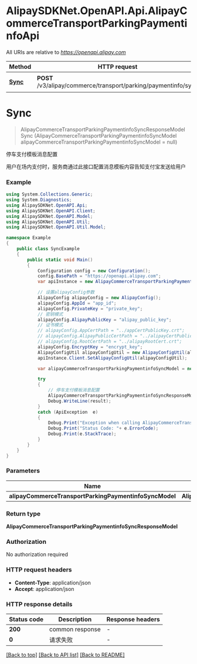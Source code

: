 # AlipaySDKNet.OpenAPI.Api.AlipayCommerceTransportParkingPaymentinfoApi

All URIs are relative to *https://openapi.alipay.com*

Method | HTTP request | Description
------------- | ------------- | -------------
[**Sync**](AlipayCommerceTransportParkingPaymentinfoApi.md#sync) | **POST** /v3/alipay/commerce/transport/parking/paymentinfo/sync | 停车支付模板消息配置


<a name="sync"></a>
# **Sync**
> AlipayCommerceTransportParkingPaymentinfoSyncResponseModel Sync (AlipayCommerceTransportParkingPaymentinfoSyncModel alipayCommerceTransportParkingPaymentinfoSyncModel = null)

停车支付模板消息配置

用户在场内支付时，服务商通过此接口配置消息模板内容告知支付宝发送给用户

### Example
```csharp
using System.Collections.Generic;
using System.Diagnostics;
using AlipaySDKNet.OpenAPI.Api;
using AlipaySDKNet.OpenAPI.Client;
using AlipaySDKNet.OpenAPI.Model;
using AlipaySDKNet.OpenAPI.Util;
using AlipaySDKNet.OpenAPI.Util.Model;

namespace Example
{
    public class SyncExample
    {
        public static void Main()
        {
            Configuration config = new Configuration();
            config.BasePath = "https://openapi.alipay.com";
            var apiInstance = new AlipayCommerceTransportParkingPaymentinfoApi(config);

            // 设置alipayConfig参数
            AlipayConfig alipayConfig = new AlipayConfig();
            alipayConfig.AppId = "app_id";
            alipayConfig.PrivateKey = "private_key";
            // 密钥模式
            alipayConfig.AlipayPublicKey = "alipay_public_key";
            // 证书模式
            // alipayConfig.AppCertPath = "../appCertPublicKey.crt";
            // alipayConfig.AlipayPublicCertPath = "../alipayCertPublicKey_RSA2.crt";
            // alipayConfig.RootCertPath = "../alipayRootCert.crt";
            alipayConfig.EncryptKey = "encrypt_key";
            AlipayConfigUtil alipayConfigUtil = new AlipayConfigUtil(alipayConfig);
            apiInstance.Client.SetAlipayConfigUtil(alipayConfigUtil);

            var alipayCommerceTransportParkingPaymentinfoSyncModel = new AlipayCommerceTransportParkingPaymentinfoSyncModel(); // AlipayCommerceTransportParkingPaymentinfoSyncModel |  (optional) 

            try
            {
                // 停车支付模板消息配置
                AlipayCommerceTransportParkingPaymentinfoSyncResponseModel result = apiInstance.Sync(alipayCommerceTransportParkingPaymentinfoSyncModel);
                Debug.WriteLine(result);
            }
            catch (ApiException  e)
            {
                Debug.Print("Exception when calling AlipayCommerceTransportParkingPaymentinfoApi.Sync: " + e.Message );
                Debug.Print("Status Code: "+ e.ErrorCode);
                Debug.Print(e.StackTrace);
            }
        }
    }
}
```

### Parameters

Name | Type | Description  | Notes
------------- | ------------- | ------------- | -------------
 **alipayCommerceTransportParkingPaymentinfoSyncModel** | **AlipayCommerceTransportParkingPaymentinfoSyncModel**|  | [optional] 

### Return type

**AlipayCommerceTransportParkingPaymentinfoSyncResponseModel**

### Authorization

No authorization required

### HTTP request headers

 - **Content-Type**: application/json
 - **Accept**: application/json


### HTTP response details
| Status code | Description | Response headers |
|-------------|-------------|------------------|
| **200** | common response |  -  |
| **0** | 请求失败 |  -  |

[[Back to top]](#) [[Back to API list]](../README.md#documentation-for-api-endpoints) [[Back to README]](../README.md)

